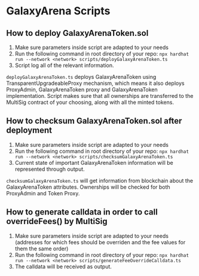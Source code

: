# GalaxyArena Scripts

## How to deploy GalaxyArenaToken.sol
1. Make sure parameters inside script are adapted to your needs
2. Run the following command in root directory of your repo: `npx hardhat run --network <network> scripts/deployGalaxyArenaToken.ts`
3. Script log all of the relevant information.

`deployGalaxyArenaToken.ts` deploys GalaxyArenaToken using TransparentUpgradeableProxy mechanism, which means it also deploys ProxyAdmin, GalaxyArenaToken proxy and GalaxyArenaToken implementation.
Script makes sure that all ownerships are transferred to the MultiSig contract of your choosing, along with all the minted tokens.

## How to checksum GalaxyArenaToken.sol after deployment
1. Make sure parameters inside script are adapted to your needs
2. Run the following command in root directory of your repo: `npx hardhat run --network <network> scripts/checksumGalaxyArenaToken.ts`
3. Current state of important GalaxyArenaToken information will be represented through output.

`checksumGalaxyArenaToken.ts` will get information from blockchain about the GalaxyArenaToken attributes.
Ownerships will be checked for both ProxyAdmin and Token Proxy.

## How to generate calldata in order to call overrideFees() by MultiSig
1. Make sure parameters inside script are adapted to your needs (addresses for which fees should be overriden and the fee values for them the same order)
2. Run the following command in root directory of your repo: `npx hardhat run --network <network> scripts/generateFeeOverrideCalldata.ts`
3. The calldata will be received as output.

